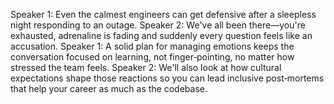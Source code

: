 Speaker 1: Even the calmest engineers can get defensive after a sleepless night responding to an outage.
Speaker 2: We've all been there—you're exhausted, adrenaline is fading and suddenly every question feels like an accusation.
Speaker 1: A solid plan for managing emotions keeps the conversation focused on learning, not finger‑pointing, no matter how stressed the team feels.
Speaker 2: We'll also look at how cultural expectations shape those reactions so you can lead inclusive post‑mortems that help your career as much as the codebase.
